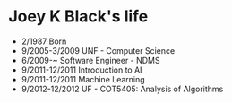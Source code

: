 Joey K Black's life
===============

- 2/1987 Born
- 9/2005-3/2009 UNF - Computer Science
- 6/2009-~ Software Engineer - NDMS
- 9/2011-12/2011 Introduction to AI
- 9/2011-12/2011 Machine Learning
- 9/2012-12/2012 UF - COT5405: Analysis of Algorithms